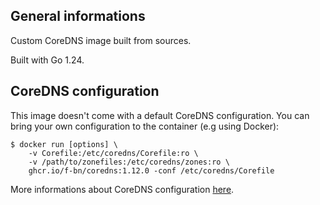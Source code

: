 ## General informations

Custom CoreDNS image built from sources.

Built with Go 1.24.

## CoreDNS configuration

This image doesn't come with a default CoreDNS configuration. You can bring your own configuration to the container (e.g using Docker):

```shell
$ docker run [options] \
    -v Corefile:/etc/coredns/Corefile:ro \
    -v /path/to/zonefiles:/etc/coredns/zones:ro \
    ghcr.io/f-bn/coredns:1.12.0 -conf /etc/coredns/Corefile
```

More informations about CoreDNS configuration [here](https://coredns.io/manual/configuration/).